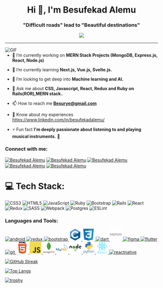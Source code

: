 <h1 align="center">Hi 👋, I'm Besufekad Alemu</h1>
<h3 align="center">"Difficult roads" lead to "Beautiful destinations"</h3>

<p align="center">
<img src="https://user-images.githubusercontent.com/23375153/223106569-78248135-dd3c-45a4-8d1e-652f7ba67f3e.gif" width="700"/  
</p>
<br>
<hr>
  
<img align="right" alt="GIF" src="https://user-images.githubusercontent.com/23375153/223115967-55c50fc5-f55d-419c-9944-f10be04aae45.gif" width="530px" height="auto"/>


- 🔭 I’m currently working on **MERN Stack Projects (MongoDB, Express.js, React, Node.js)**

- 🌱 I’m currently learning **Next.js, Vue.js, Svelte.js.**

- 🤝 I’m looking to get deep into **Machine learning and AI.**

- 💬 Ask me about **CSS, Javascript, React, Redux and Ruby on Rails(ROR),MERN stack.**.

- 📫 How to reach me **Besurye@gmail.com**

- 📄 Know about my experiences <a href="https://www.linkedin.com/in/besufekadalemu/" target="_blank" rel="noopener noreferrer">https://www.linkedin.com/in/besufekadalemu/</a>

- ⚡ Fun fact **I'm deeply passionate about listening to and playing musical instruments.** 💭

<h3 align="left">Connect with me: </h3>
<p align="left">
<a href="https://codepen.io/Besufekad-HAZ" target="blank"><img align="center" src="https://cdn.jsdelivr.net/npm/simple-icons@3.0.1/icons/codepen.svg" alt="Besufekad Alemu" height="30" width="40" /></a>
<a href="https://twitter.com/BesufekadAlemu7" target="blank"><img align="center" src="https://cdn.jsdelivr.net/npm/simple-icons@3.0.1/icons/twitter.svg" alt="Besufekad Alemu" height="30" width="40" /></a>
<a href="https://www.linkedin.com/in/besufekadalemu/" target="blank"><img align="center" src="https://cdn.jsdelivr.net/npm/simple-icons@3.0.1/icons/linkedin.svg" alt="Besufekad Alemu" height="30" width="40" /></a>
<a href="https://m.facebook.com/100004888538740/" target="blank"><img align="center" src="https://cdn.jsdelivr.net/npm/simple-icons@3.0.1/icons/facebook.svg" alt="Besufekad Alemu" height="30" width="40" /></a>
<a href="https://www.instagram.com/besufekad77/" target="blank"><img align="center" src="https://cdn.jsdelivr.net/npm/simple-icons@3.0.1/icons/instagram.svg" alt="Besufekad Alemu" height="30" width="40" /></a>
</p>

# 💻 Tech Stack:
![CSS3](https://img.shields.io/badge/css3-%231572B6.svg?style=plastic&logo=css3&logoColor=white) ![HTML5](https://img.shields.io/badge/html5-%23E34F26.svg?style=plastic&logo=html5&logoColor=white) ![JavaScript](https://img.shields.io/badge/javascript-%23323330.svg?style=plastic&logo=javascript&logoColor=%23F7DF1E) ![Ruby](https://img.shields.io/badge/ruby-%23CC342D.svg?style=plastic&logo=ruby&logoColor=white) ![Bootstrap](https://img.shields.io/badge/bootstrap-%23563D7C.svg?style=plastic&logo=bootstrap&logoColor=white) ![Rails](https://img.shields.io/badge/rails-%23CC0000.svg?style=plastic&logo=ruby-on-rails&logoColor=white) ![React](https://img.shields.io/badge/react-%2320232a.svg?style=plastic&logo=react&logoColor=%2361DAFB) ![Redux](https://img.shields.io/badge/redux-%23593d88.svg?style=plastic&logo=redux&logoColor=white) ![SASS](https://img.shields.io/badge/SASS-hotpink.svg?style=plastic&logo=SASS&logoColor=white) ![Webpack](https://img.shields.io/badge/webpack-%238DD6F9.svg?style=plastic&logo=webpack&logoColor=black) ![Postgres](https://img.shields.io/badge/postgres-%23316192.svg?style=plastic&logo=postgresql&logoColor=white) ![ESLint](https://img.shields.io/badge/ESLint-4B3263?style=plastic&logo=eslint&logoColor=white)

<h3 align="left">Languages and Tools:</h3>
<p align="left"> <a href="https://developer.android.com" target="_blank"> <img src="https://upload.wikimedia.org/wikipedia/commons/6/64/Android_logo_2019_%28stacked%29.svg" alt="android" width="40" height="40"/> </a>
    <a href="https://redux.js.org/" target="_blank"> <img src="https://d33wubrfki0l68.cloudfront.net/0834d0215db51e91525a25acf97433051f280f2f/c30f5/img/redux.svg" alt="redux" width="40" height="40"/> </a>
  <a href="https://getbootstrap.com" target="_blank"> <img src="https://brandslogos.com/wp-content/uploads/images/bootstrap-logo.png" alt="bootstrap" width="40" height="40"/> </a> <a href="https://www.cprogramming.com/" target="_blank"> <img src="https://github.com/devicons/devicon/blob/master/icons/c/c-original.svg" alt="c" width="40" height="40"/> </a> <a href="https://www.w3schools.com/css/" target="_blank"> <img src="https://github.com/devicons/devicon/blob/master/icons/css3/css3-original.svg" alt="css3" width="40" height="40"/> </a> <a href="https://dart.dev" target="_blank"> <img src="https://www.vectorlogo.zone/logos/dartlang/dartlang-icon.svg" alt="dart" width="40" height="40"/> </a> <a href="https://expressjs.com" target="_blank"> <img src="https://github.com/devicons/devicon/blob/master/icons/express/express-original-wordmark.svg" alt="express" width="40" height="40"/> </a> <a href="https://www.figma.com/" target="_blank"> <img src="https://www.vectorlogo.zone/logos/figma/figma-icon.svg" alt="figma" width="40" height="40"/> </a> 
  <a href="https://flutter.dev" target="_blank"> <img src="https://www.vectorlogo.zone/logos/flutterio/flutterio-icon.svg" alt="flutter" width="40" height="40"/> </a> <a href="https://git-scm.com/" target="_blank"> <img src="https://www.vectorlogo.zone/logos/git-scm/git-scm-icon.svg" alt="git" width="40" height="40"/> </a> <a href="https://www.w3.org/html/" target="_blank"> <img src="https://github.com/devicons/devicon/blob/master/icons/html5/html5-original-wordmark.svg" alt="html5" width="40" height="40"/> </a><a href="https://developer.mozilla.org/en-US/docs/Web/JavaScript" target="_blank"> <img src="https://github.com/devicons/devicon/blob/master/icons/javascript/javascript-original.svg" alt="javascript" width="40" height="40"/> </a><a href="https://www.mongodb.com/" target="_blank"> <img src="https://github.com/devicons/devicon/blob/master/icons/mongodb/mongodb-original-wordmark.svg" alt="mongodb" width="40" height="40"/> </a> <a href="https://www.mysql.com/" target="_blank"> <img src="https://github.com/devicons/devicon/blob/master/icons/mysql/mysql-original-wordmark.svg" alt="mysql" width="40" height="40"/> </a> <a href="https://nodejs.org" target="_blank"> <img src="https://github.com/devicons/devicon/blob/master/icons/nodejs/nodejs-original-wordmark.svg" alt="nodejs" width="40" height="40"/> </a><a href="https://www.python.org" target="_blank"> <img src="https://github.com/devicons/devicon/blob/master/icons/python/python-original-wordmark.svg" alt="python" width="40" height="40"/> </a> <a href="https://reactjs.org/" target="_blank"> <img src="https://github.com/devicons/devicon/blob/master/icons/react/react-original-wordmark.svg" alt="react" width="40" height="40"/> </a> <a href="https://reactnative.dev/" target="_blank"> <img src="https://reactnative.dev/img/header_logo.svg" alt="reactnative" width="40" height="40"/> </a></p>

[![GitHub Streak](http://github-readme-streak-stats.herokuapp.com?user=Besufekad-HAZ&theme=radical&date_format=M%20j%5B%2C%20Y%5D&mode=weekly)](https://git.io/streak-stats)


[![Top Langs](https://github-readme-stats.vercel.app/api/top-langs/?username=Besufekad-HAZ)](https://github.com/anuraghazra/github-readme-stats)


[![trophy](https://github-profile-trophy.vercel.app/?username=Besufekad-HAZ)](https://github.com/ryo-ma/github-profile-trophy)


